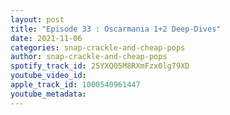 ```yaml
---
layout: post
title: "Episode 33 : Oscarmania 1+2 Deep-Dives"
date: 2021-11-06
categories: snap-crackle-and-cheap-pops
author: snap-crackle-and-cheap-pops
spotify_track_id: 2SYXQ05M8RXmFzx0lg79XD
youtube_video_id: 
apple_track_id: 1000540961447
youtube_metadata: 
---
```

